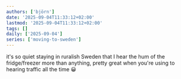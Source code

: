 ```yaml
---
authors: ['björn']
date: '2025-09-04T11:33:12+02:00'
lastmod: '2025-09-04T11:33:12+02:00'
tags: []
daily: ['2025-09-04']
series: ['moving-to-sweden']
---
```

it's so quiet staying in ruralish Sweden that I hear the hum of the fridge/freezer more than anything, pretty great when you're using to hearing traffic all the time 😀
